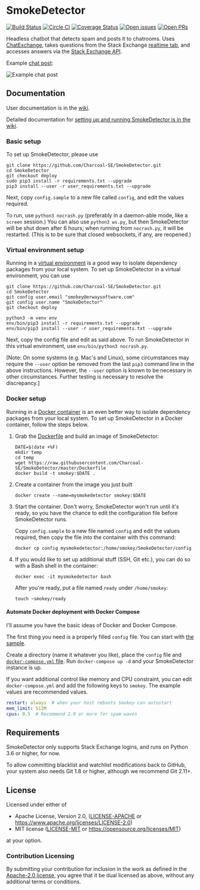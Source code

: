 # SmokeDetector

[![Build Status](https://travis-ci.org/Charcoal-SE/SmokeDetector.svg?branch=master)](https://travis-ci.org/Charcoal-SE/SmokeDetector)
[![Circle CI](https://circleci.com/gh/Charcoal-SE/SmokeDetector.svg?style=shield)](https://circleci.com/gh/Charcoal-SE/SmokeDetector)
[![Coverage Status](https://coveralls.io/repos/github/Charcoal-SE/SmokeDetector/badge.svg?branch=master)](https://coveralls.io/github/Charcoal-SE/SmokeDetector?branch=master)
[![Open issues](https://img.shields.io/github/issues/Charcoal-SE/SmokeDetector.svg)](https://github.com/Charcoal-SE/SmokeDetector/issues)
[![Open PRs](https://img.shields.io/github/issues-pr/Charcoal-SE/SmokeDetector.svg)](https://github.com/Charcoal-SE/SmokeDetector/pulls)

Headless chatbot that detects spam and posts it to chatrooms.
Uses [ChatExchange](https://github.com/Manishearth/ChatExchange),
takes questions from the Stack Exchange
[realtime tab](https://stackexchange.com/questions?tab=realtime),
and accesses answers via the [Stack Exchange API](https://api.stackexchange.com/).

Example [chat post](https://chat.stackexchange.com/transcript/message/43579469):

![Example chat post](https://i.stack.imgur.com/oLyfb.png)

## Documentation

User documentation is in the [wiki](https://charcoal-se.org/smokey).

Detailed documentation for
[setting up and running SmokeDetector is in the wiki](https://charcoal-se.org/smokey/Set-Up-and-Run-SmokeDetector).

### Basic setup

To set up SmokeDetector, please use

```shell
git clone https://github.com/Charcoal-SE/SmokeDetector.git
cd SmokeDetector
git checkout deploy
sudo pip3 install -r requirements.txt --upgrade
pip3 install --user -r user_requirements.txt --upgrade
```

Next, copy `config.sample` to a new file called `config`,
and edit the values required.

To run, use `python3 nocrash.py`
(preferably in a daemon-able mode, like a `screen` session.)
You can also use `python3 ws.py`,
but then SmokeDetector will be shut down after 6 hours;
when running from `nocrash.py`, it will be restarted.
(This is to be sure that closed websockets, if any, are reopened.)

### Virtual environment setup

Running in a [virtual environment](https://docs.python.org/3/tutorial/venv.html)
is a good way to isolate dependency packages from your local system.
To set up SmokeDetector in a virtual environment, you can use

```shell
git clone https://github.com/Charcoal-SE/SmokeDetector.git
cd SmokeDetector
git config user.email "smokey@erwaysoftware.com"
git config user.name "SmokeDetector"
git checkout deploy

python3 -m venv env
env/bin/pip3 install -r requirements.txt --upgrade
env/bin/pip3 install --user -r user_requirements.txt --upgrade
```

Next, copy the config file and edit as said above.
To run SmokeDetector in this virtual environment, use
`env/bin/python3 nocrash.py`.

[Note: On some systems (e.g. Mac's and Linux), some circumstances may
require the `--user` option be removed from the last `pip3`
command line in the above instructions. However, the `--user` option is
known to be necessary in other circumstances. Further testing is
necessary to resolve the discrepancy.]

### Docker setup

Running in a [Docker container](https://www.docker.com/resources/what-container)
is an even better way to isolate dependency packages from your local system.
To set up SmokeDetector in a Docker container, follow the steps below.

1. Grab the [Dockerfile](Dockerfile) and build an image of SmokeDetector:

   ```shell
   DATE=$(date +%F)
   mkdir temp
   cd temp
   wget https://raw.githubusercontent.com/Charcoal-SE/SmokeDetector/master/Dockerfile
   docker build -t smokey:$DATE .
   ```

2. Create a container from the image you just built

   ```shell
   docker create --name=mysmokedetector smokey:$DATE
   ```

3. Start the container.
   Don't worry, SmokeDetector won't run until it's ready,
   so you have the chance to edit the configuration file before SmokeDetector runs.

   Copy `config.sample` to a new file named `config`
   and edit the values required,
   then copy the file into the container with this command:

   ```shell
   docker cp config mysmokedetector:/home/smokey/SmokeDetector/config
   ```

4. If you would like to set up additional stuff (SSH, Git etc.),
   you can do so with a Bash shell in the container:

   ```shell
   docker exec -it mysmokedetector bash
   ```

   After you're ready, put a file named `ready` under `/home/smokey`:

   ```shell
   touch ~smokey/ready
   ```

#### Automate Docker deployment with Docker Compose

I'll assume you have the basic ideas of Docker and Docker Compose.

The first thing you need is a properly filled `config` file.
You can start with [the sample](config.sample).

Create a directory (name it whatever you like),
place the `config` file and [`docker-compose.yml` file](docker-compose.yml).
Run `docker-compose up -d` and your SmokeDetector instance is up.

If you want additional control like memory and CPU constraint,
you can edit `docker-compose.yml` and add the following keys to `smokey`.
The example values are recommended values.

```yaml
restart: always  # when your host reboots Smokey can autostart
mem_limit: 512M
cpus: 0.5  # Recommend 2.0 or more for spam waves
```

## Requirements

SmokeDetector only supports Stack Exchange logins,
and runs on Python 3.6 or higher,
for now.

To allow committing blacklist and watchlist modifications
back to GitHub,
your system also needs Git 1.8 or higher,
although we recommend Git 2.11+.

## License

Licensed under either of

- Apache License, Version 2.0, ([LICENSE-APACHE](LICENSE-APACHE)
  or <https://www.apache.org/licenses/LICENSE-2.0>)
- MIT license ([LICENSE-MIT](LICENSE-MIT)
  or <https://opensource.org/licenses/MIT>)

at your option.

### Contribution Licensing

By submitting your contribution for inclusion in the work
as defined in the [Apache-2.0 license](https://www.apache.org/licenses/LICENSE-2.0),
you agree that it be dual licensed as above,
without any additional terms or conditions.
